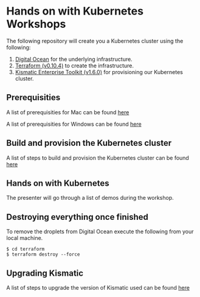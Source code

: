 # Hands on with Kubernetes Workshops

The following repository will create you a Kubernetes cluster using the following:


1. [Digital Ocean](https://www.digitalocean.com/) for the underlying infrastructure.
2. [Terraform (v0.10.4)](https://www.terraform.io/) to create the infrastructure.
3. [Kismatic Enterprise Toolkit (v1.6.0)](https://github.com/apprenda/kismatic) for provisioning our Kubernetes cluster.

## Prerequisities

A list of prerequisities for Mac can be found [here](docs/1-mac-prerequisities.md)

A list of prerequisities for Windows can be found [here](docs/2-windows-prerequisities.md)

## Build and provision the Kubernetes cluster

A list of steps to build and provision the Kubernetes cluster can be found [here](docs/3-build-cluster.md)

## Hands on with Kubernetes

The presenter will go through a list of demos during the workshop.

## Destroying everything once finished

To remove the droplets from Digital Ocean execute the following from your local machine.

```
$ cd terraform
$ terraform destroy --force
```

## Upgrading Kismatic

A list of steps to upgrade the version of Kismatic used can be found [here](docs/6-upgrading-kismatic.md)